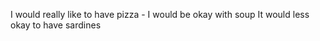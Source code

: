 I would really like to have pizza - 
I would be okay with soup 
It would less okay to have sardines 




